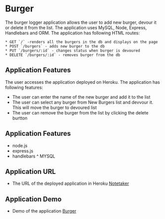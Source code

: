# Burger

The burger logger application allows the user to add new burger, devour it or delete it from the list. 
The application uses MySQL, Node, Express, Handlebars and ORM. The application has following HTML routes:

    * GET `/` -renders all the burgers in the db and displays on the page
    * POST `/burgers` - adds new burger to the db
    * PUT `/burgers/:id` - changes status when burger is devoured
    * DELETE `/burgers/:id` - removes burger from the db
## Application Features

The user accesses the application deployed on Heroku. The application has following features:
  * The user can enter the name of the new burger and add it to the list
  * The user can select any burger from New Burgers list and devvour it. This will move the burger to devoured list
  * The user can remove the burger from the list by clicking the delete burtton

## Application Features
  * node.js
  * express.js
  * handlebars
  ^ MYSQL
  ## Application URL

* The URL of the deployed application in Heroku [Notetaker]( )

## Application Demo

* Demo of the application [Burger]( )

